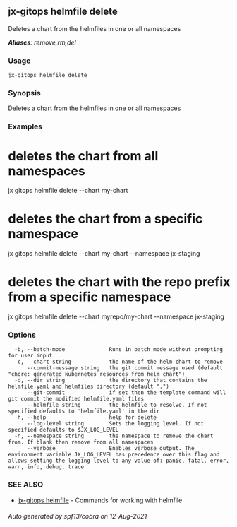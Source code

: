 ## jx-gitops helmfile delete

Deletes a chart from the helmfiles in one or all namespaces

***Aliases**: remove,rm,del*

### Usage

```
jx-gitops helmfile delete
```

### Synopsis

Deletes a chart from the helmfiles in one or all namespaces

### Examples

  # deletes the chart from all namespaces
  jx gitops helmfile delete --chart my-chart
  
  # deletes the chart from a specific namespace
  jx gitops helmfile delete --chart my-chart --namespace jx-staging
  
  # deletes the chart with the repo prefix from a specific namespace
  jx gitops helmfile delete --chart myrepo/my-chart --namespace jx-staging

### Options

```
  -b, --batch-mode              Runs in batch mode without prompting for user input
  -c, --chart string            the name of the helm chart to remove
      --commit-message string   the git commit message used (default "chore: generated kubernetes resources from helm chart")
  -d, --dir string              the directory that contains the helmfile.yaml and helmfiles directory (default ".")
      --git-commit              if set then the template command will git commit the modified helmfile.yaml files
      --helmfile string         the helmfile to resolve. If not specified defaults to 'helmfile.yaml' in the dir
  -h, --help                    help for delete
      --log-level string        Sets the logging level. If not specified defaults to $JX_LOG_LEVEL
  -n, --namespace string        the namespace to remove the chart from. If blank then remove from all namespaces
      --verbose                 Enables verbose output. The environment variable JX_LOG_LEVEL has precedence over this flag and allows setting the logging level to any value of: panic, fatal, error, warn, info, debug, trace
```

### SEE ALSO

* [jx-gitops helmfile](jx-gitops_helmfile.md)	 - Commands for working with helmfile

###### Auto generated by spf13/cobra on 12-Aug-2021
